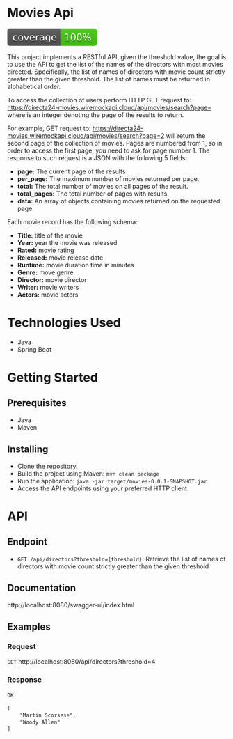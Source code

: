 # Movies Api
![Coverage](.github/badges/jacoco.svg)

This project implements a RESTful API, given the threshold value, the goal is to use the API to get the list of the names of the directors with most movies directed. Specifically, the list of names of directors with movie count strictly greater than the given threshold.
The list of names must be returned in alphabetical order.

To access the collection of users perform HTTP GET request to: https://directa24-movies.wiremockapi.cloud/api/movies/search?page= where is an integer denoting the page of the results to return.

For example, GET request to: https://directa24-movies.wiremockapi.cloud/api/movies/search?page=2 will return the second page of the collection of movies. Pages are numbered from 1, so in order to access the first page, you need to ask for page number 1. The response to such request is a JSON with the following 5 fields:

* **page:** The current page of the results
* **per_page:** The maximum number of movies returned per page.
* **total:** The total number of movies on all pages of the result.
* **total_pages:** The total number of pages with results.
* **data:** An array of objects containing movies returned on the requested page

Each movie record has the following schema:

* **Title:** title of the movie
* **Year:** year the movie was released
* **Rated:** movie rating
* **Released:** movie release date
* **Runtime:** movie duration time in minutes
* **Genre:** move genre
* **Director:** movie director
* **Writer:** movie writers
* **Actors:** movie actors

# Technologies Used

- Java
- Spring Boot

# Getting Started

## Prerequisites

- Java
- Maven

## Installing

- Clone the repository.
- Build the project using Maven: `mvn clean package`
- Run the application: `java -jar target/movies-0.0.1-SNAPSHOT.jar`
- Access the API endpoints using your preferred HTTP client.

# API

## Endpoint

- `GET /api/directors?threshold={threshold}`: Retrieve the list of names of directors with movie count strictly greater than the given threshold

## Documentation

http://localhost:8080/swagger-ui/index.html

## Examples

### Request

`GET` http://localhost:8080/api/directors?threshold=4

### Response

`OK`


```
[
    "Martin Scorsese",
    "Woody Allen"
]
```